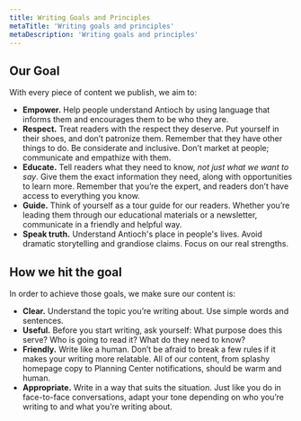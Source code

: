```yaml
---
title: Writing Goals and Principles
metaTitle: 'Writing goals and principles'
metaDescription: 'Writing goals and principles'
---
```

## Our Goal
With every piece of content we publish, we aim to:

* **Empower.** Help people understand Antioch by using language that informs them and encourages them to be who they are.
* **Respect.** Treat readers with the respect they deserve. Put yourself in their shoes, and don’t patronize them. Remember that they have other things to do. Be considerate and inclusive. Don’t market at people; communicate and empathize with them.
* **Educate.** Tell readers what they need to know, *not just what we want to say*. Give them the exact information they need, along with opportunities to learn more. Remember that you’re the expert, and readers don’t have access to everything you know.
* **Guide.** Think of yourself as a tour guide for our readers. Whether you’re leading them through our educational materials or a newsletter, communicate in a friendly and helpful way.
* **Speak truth.** Understand Antioch's place in people's lives. Avoid dramatic storytelling and grandiose claims. Focus on our real strengths.

## How we hit the goal
In order to achieve those goals, we make sure our content is:
* **Clear.** Understand the topic you’re writing about. Use simple words and sentences.
* **Useful.** Before you start writing, ask yourself: What purpose does this serve? Who is going to read it? What do they need to know?
* **Friendly.** Write like a human. Don’t be afraid to break a few rules if it makes your writing more relatable. All of our content, from splashy homepage copy to Planning Center notifications, should be warm and human.
* **Appropriate.** Write in a way that suits the situation. Just like you do in face-to-face conversations, adapt your tone depending on who you’re writing to and what you’re writing about.
